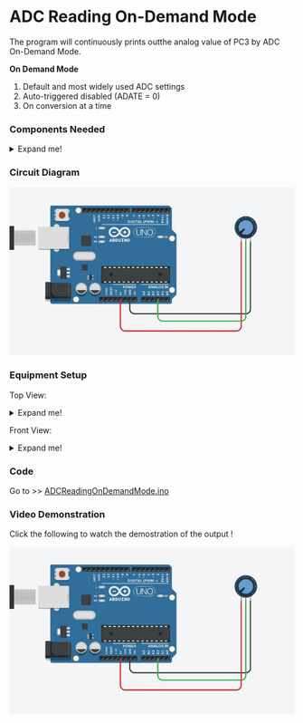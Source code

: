 # ADC Reading On-Demand Mode

The program will continuously prints outthe analog value of PC3 by ADC On-Demand Mode.

**On Demand Mode**
1. Default and most widely used ADC settings
1. Auto-triggered disabled (ADATE = 0)
1. On conversion at a time

### Components Needed

<details>
<summary>Expand me!</summary>
<br>
 
 1. Arduino Uno Board
 1. Jumper Wire
 1. Potentiometer (10k)
 
 </details>

### Circuit Diagram
![Circuit Diagram](https://github.com/AimanCheong/MCTE_4342_Embedded_System_Design/blob/main/Weekly%20Assessments%20and%20Exercises/Week%205/Exercise%202/Circuit%20Diagram.JPG)

### Equipment Setup
Top View:
<details>
<summary>Expand me!</summary>
<br>
  
![Top View](https://github.com/AimanCheong/MCTE_4342_Embedded_System_Design/blob/main/Weekly%20Assessments%20and%20Exercises/Week%205/Exercise%202/Equipment%20Setup%20Top.jpeg)

</details>

Front View:
<details>
<summary>Expand me!</summary>
<br>
  
![Front View](https://github.com/AimanCheong/MCTE_4342_Embedded_System_Design/blob/main/Weekly%20Assessments%20and%20Exercises/Week%205/Exercise%202/Equipment%20Setup%20Top.jpeg)

</details>

### Code
Go to >> [ADCReadingOnDemandMode.ino](https://github.com/AimanCheong/MCTE_4342_Embedded_System_Design/blob/main/Weekly%20Assessments%20and%20Exercises/Week%205/Exercise%202/ADCReadingOnDemandMode.ino)

### Video Demonstration
Click the following to watch the demostration of the output !

[![Video_Demostration](https://github.com/AimanCheong/MCTE_4342_Embedded_System_Design/blob/main/Weekly%20Assessments%20and%20Exercises/Week%205/Exercise%202/Circuit%20Diagram.JPG)](https://youtu.be/ZeKikt-upF8)


